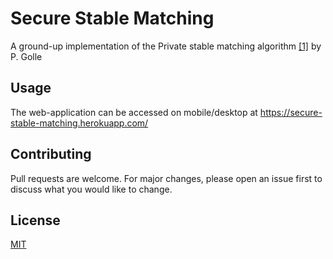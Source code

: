 # Secure Stable Matching
A ground-up implementation of the Private stable matching algorithm [[1]](https://crypto.stanford.edu/~pgolle/papers/stable.pdf) by P. Golle
## Usage  
The web-application can be accessed on mobile/desktop at https://secure-stable-matching.herokuapp.com/    
## Contributing  
Pull requests are welcome. For major changes, please open an issue first to discuss what you would like to change.

## License  
[MIT](https://choosealicense.com/licenses/mit/)
